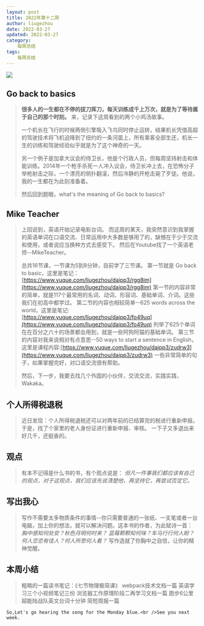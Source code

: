 ```yaml
---
layout: post
title: 2022年第十二周
author: liugezhou
date: 2022-03-27
updated: 2022-03-27
category:
    每周总结
tags:
    每周总结
---
```

![](images/2022week12.png)
## Go back to basics
> **很多人的一生都在不停的拔刀挥刀，每天训练成千上万次，就是为了等待属于自己的那个时刻。**
> 来，记录下这周看到的两个小鸡汤故事。
> 
> 一个机长在飞行的时候两侧引擎吸入飞鸟同时停止运转，结果机长凭借高超的驾驶技术将飞机迫降到了纽约的一条河面上，所有乘客全部生还，机长一生的训练和驾驶经验似乎就是为了这个神奇的一天。
> 
> 另一个例子是加拿大议会的侍卫长，他是个行政人员，但每周坚持射击和体能训练。2014年一个枪手杀死一人冲入议会，侍卫长冲上去，在恐怖分子举枪射击之际，一个漂亮的侧扑翻滚，然后冷静的开枪击毙了歹徒。他说，我的一生都在为此刻准备着。
> 
> 然后回到题眼，what's the meaning of Go back to basics?
<!--more -->
## Mike Teacher
> 上回说到，英语开始记录电影台词。
> 而这周的某天，我突然意识到我掌握的英语单词在口语交流、日常运用中大多数是够用了的，缺憾在于少于交流和使用，或者说应当换种方式去感受下。
> 然后在Youtube找了一个英语老师--MikeTeacher。
> 
> 总共16节课，一节课为5到8分钟，目前学了三节课。
> 第一节就是 Go back to basic，这里是笔记：[https://www.yuque.com/liugezhou/daipp3/rgg8im](https://www.yuque.com/liugezhou/daipp3/rgg8im)
> 第一节的内容非常的简单，就是117个最常用的名词、动词、形容词、基础单词、介词。这些我们在初高中都学过。
> 第二节的内容也相较简单--625 words across the world，这里是笔记:[https://www.yuque.com/liugezhou/daipp3/fo49uq](https://www.yuque.com/liugezhou/daipp3/fo49uq)
> 列举了625个单词在在百分之六十的场景都会用到，就是一些阿狗阿猫的基础单词。
> 第三节的内容对我来说相对有点意思--50 ways to start a sentence in English，这里是课程内容:[https://www.yuque.com/liugezhou/daipp3/zudrw3](https://www.yuque.com/liugezhou/daipp3/zudrw3)
> 一些非常简单的句子，如果掌握完好，对口语交流很有帮助。
> 
> 然后，下一步，我要去找几个外国的小伙伴，交流交流，实践实践，Wakaka。

## 个人所得税退税
> 近日发现：个人所得税退税还可以对两年前的已结算完的税进行重新申报。
> 于是，找了个家里的老人身份证进行重新申报、审核。
> 一下子又多退出来好几千，还挺香的。

## 观点
> 有本不记得是什么书的书，有个观点说是：
> _但凡一件事我们都应该有自己的观点，对于这观点，我们应该先说清楚他，再坚持它，再尝试否定它。_

## 写出我心
> 写作不需要太多物质条件的事情--你只需要普通的一张纸、一支笔或者一台电脑，加上你的想法，就可以解决问题。这本书的作者，为此赋诗一首：
> _胸中感知何处安？秋色月明何时来？_
> _蓝莓颗颗知何味？车马行行何人盼？_
> _何人恋恋有佳人？何人所思何人看？_
> 写作造就了你胸中之自信，让你的精神觉醒。

## 本周小结
> 粗略的一篇读书笔记：《七节物理极简课》
> webpack技术文档一篇
> 英语学习三个小视频笔记三份
> 浏览器工作原理阶段二再学习文档一篇
> 跑步6公里
> 超能陆战队英文台词十分钟
> 简短周报一篇

	So,Let's go hearing the song for the Monday blue.<br />See you next week.

